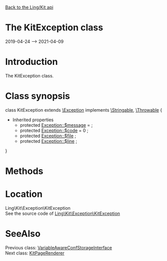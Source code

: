 [Back to the Ling/Kit api](https://github.com/lingtalfi/Kit/blob/master/doc/api/Ling/Kit.md)



The KitException class
================
2019-04-24 --> 2021-04-09






Introduction
============

The KitException class.



Class synopsis
==============


class <span class="pl-k">KitException</span> extends [\Exception](http://php.net/manual/en/class.exception.php) implements [\Stringable](https://wiki.php.net/rfc/stringable), [\Throwable](http://php.net/manual/en/class.throwable.php) {

- Inherited properties
    - protected  [Exception::$message](#property-message) =  ;
    - protected  [Exception::$code](#property-code) = 0 ;
    - protected  [Exception::$file](#property-file) ;
    - protected  [Exception::$line](#property-line) ;

}






Methods
==============






Location
=============
Ling\Kit\Exception\KitException<br>
See the source code of [Ling\Kit\Exception\KitException](https://github.com/lingtalfi/Kit/blob/master/Exception/KitException.php)



SeeAlso
==============
Previous class: [VariableAwareConfStorageInterface](https://github.com/lingtalfi/Kit/blob/master/doc/api/Ling/Kit/ConfStorage/VariableAwareConfStorageInterface.md)<br>Next class: [KitPageRenderer](https://github.com/lingtalfi/Kit/blob/master/doc/api/Ling/Kit/PageRenderer/KitPageRenderer.md)<br>
